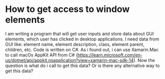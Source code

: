 
# How to get access to window elements

I am writing a program that will get user inputs and store data about GUI elements, which user has clicked in desktop applications.
I need data from GUI like: element name, element description, class, element parent, children, etc.
Code is written on C#. As i found out, i can use Xamarin.Mac to call macOs AppKit API from C# (https://learn.microsoft.com/en-us/dotnet/api/appkit.nsapplication?view=xamarin-mac-sdk-14).
Now the question is what do i call to get this data?
Or is there any alternative way to get this data?

        